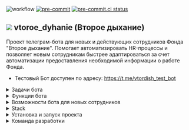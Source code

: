 ![workflow](https://github.com/Studio-Yandex-Practicum/vtoroe_dyhanie/actions/workflows/vtoroe_dyhanie_develop.yml/badge.svg)
[![pre-commit](https://img.shields.io/badge/pre--commit-enabled-brightgreen?logo=pre-commit)](https://github.com/pre-commit/pre-commit)
[![pre-commit.ci status](https://results.pre-commit.ci/badge/github/pre-commit/pre-commit-hooks/main.svg)](https://results.pre-commit.ci/latest/github/pre-commit/pre-commit-hooks/main)

## <img src='https://shop.vtoroe.ru/wp-content/themes/cshops/assets/img/favicon.ico'/> vtoroe_dyhanie (Второе дыхание)

Проект телеграм-бота для новых и действующих сотрудников Фонда "Второе дыхание". Помогает автоматизировать HR-процессы и позволяет новым сотрудникам быстрее адаптироваться за счет автоматизации предоставления необходимой информации о работе Фонда.

- Тестовый Бот доступен по адресу: https://t.me/vtordish_test_bot

<details>
<summary>Задачи бота</summary>

- 1Оптимизация процесса онбординга для новых коллег Фонда "Второе дыхание"
- Сокращение рабочего времени hr на ответы на одинаковые вопросы коллег
- Контроль эмоционального состояния коллег
- Сбор аналитики

</details>

<details>
<summary>Функции бота</summary>

- Предоставление информации о Фонде (общая, ссылка на сайт)
- Предоставление общей информации о проекте (адрес, директор, оргструктура)
- Ответы на часто задаваемые вопросы
- Помощь с документами и формами (присылать документ по выбору из меню)
- Собирает информацию для аналитики
- Отложенное отправление напоминаний для конкретных сотрудников
- Периодический опрос о самочувствии сотрудников
</details>

<details>
<summary>Возможности бота для новых сотрудников</summary>

- Предоставление необходимой информации, ресурсы
- Ответы на вопросы
- Кадровые документы
- Напоминания
</details>

<details>
<summary>Stack</summary>

- Python 3.11
- Python-telegram-bot 20.5
- PostgreSQL 16.0
- Alembic
- Django 4.2.7
- Docker
- Docker-Compose
- Poetry 1.6.1
</details>

<details>
<summary>Установка и запуск проекта</summary>

Клонируйте репозиторий:

```
git clone git@github.com:Studio-Yandex-Practicum/vtoroe_dyhanie.git
```

Перейдите в директорию проекта:

```
cd vtoroe_dyhanie/
```

Создайте и заполните в ней файл .env - в качестве шаблона используйте файл .env.example

Проект можно запустить как непосредственно в вашей ОС, так и в контейнерах Docker

### Для запуска проекта непосредственно в вашей ОС:

Потребуются два терминала для запуска бота и приложения администрации контента и 2 базы данных Postgres.

Инициализируйте создание директории виртуального окружения в проекте:

```
poetry config virtualenvs.in-project true
```

Создайте директорию виртуального окружения:

```
poetry install
```

Далее вы можете либо запустить виртуальное окружение самостоятельно:

```
poetry shell
```

Или воспользовавшись вот такой командой:

```
source .venv/bin/activate (для UNIX)
source .venv/Scripts/activate (для WINDOWS)
```

В первом терминале необходимо запустить приложение администрации контента. перейдите в него:

```
cd src/admindjango_bot
```

Примените миграции:

```
python manage.py migrate
```

Загрузите контент в базу данных приложения:

```
python manage.py loaddata initial_data.json
```

Запустите приложение:

```
python manage.py runserver
```

Логин / пароль админки, соответственно admin / admin - их лучше поменять

Во втором терминале необходимо запустить приложение бота. Для этого примените миграции для создания структуры БД:

```
alembic upgrade head
```

Запустите скрипт наполнения БД информацией о контактах:

```
python src/contacts_upload.py
```

Запустите проект локально:

```
python src/application.py
```

### Для запуска проекта в контейнерах Docker:

Перейдите в директорию infra:

```
cd infra/
```

Выполните команду для создания и запуска приложения в контейнерах:

```
docker-compose up -d --build
```

Примените миграции для создания структуры БД админки:

```
docker-compose exec admin_django python3 manage.py migrate
```

Запустите наполнение БД информацией о константах:

```
docker-compose exec admin_django python3 manage.py loaddata initial_data.json
```

Соберите статику приложения в отдельной директории:

```
docker-compose exec admin_django python3 manage.py collectstatic
```

Примените миграции для создания структуры БД бота:

```
docker-compose exec tg_bot_second_wind alembic upgrade head
```

Запустите скрипт наполнения БД информацией о контактах:

```
docker-compose exec tg_bot_second_wind python3 src/contacts_upload.py
```

</details>

<details>
<summary>Команда разработки</summary>

Тимлид:

- [Яна Денисова](https://github.com/Yana-Denisova)

Проджект менеджер:

- [Татьяна Кумова](https://github.com/kmvtn)

Разработчики:

- [Александр Мамонов](https://github.com/Alex386386)
- [Владимир Максимов](https://github.com/v-mcsimoff)
- [Андрей Мольков](https://github.com/MrProfessorCat)
- [Дмитрий Насибуллин](https://github.com/IlDezmond)
- [Андрей Киланов](https://github.com/AndyFebruary74)
- [Мария Ковалева](https://github.com/Maria50538810)
- [Виктория Латышева](https://github.com/vikkilat)
- [Евгений Квас](https://github.com/Leon6565)
- [Анастасия Савельева](https://github.com/Esperansa08)
- [Настасья Мартынова](https://github.com/Nastasya-M)
- [Евгений Голодных](https://github.com/Evgeniy-Golodnykh)
- [Дмитрий Корепанов](https://github.com/DNKer)
- [Михаил Волков](https://github.com/greenpandorik)
- [Евгений Коваленко](https://github.com/evgeny-dmitrievich)
- [Александр Новожилов](https://github.com/AleksNovo)
- [Олег Исаев](https://github.com/oisaev)
- [Дмитрий Белолипецкий](https://github.com/EvolDem)
- [Станислав Сагалов](https://github.com/S-Sagalov)
</details>
